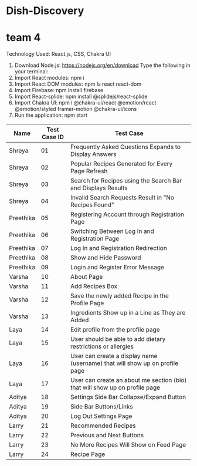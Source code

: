 # Dish-Discovery

# team 4

Technology Used: React.js, CSS, Chakra UI

1. Download Node.js: https://nodejs.org/en/download
   Type the following in your terminal:
3. Import React modules: npm i
4. Import React DOM modules: npm ls react react-dom
5. Import Firebase: npm install firebase
6. Import React-splide: npm install @splidejs/react-splide
7. Import Chakra UI: npm i @chakra-ui/react @emotion/react @emotion/styled framer-motion @chakra-ui/icons
8. Run the application: npm start

| Name      | Test Case ID | Test Case                                                                   |
| --------- | ------------ | --------------------------------------------------------------------------- |
| Shreya    | 01           | Frequently Asked Questions Expands to Display Answers| 
| Shreya    | 02           | Popular Recipes Generated for Every Page Refresh|
| Shreya    | 03           | Search for Recipes using the Search Bar and Displays Results                                        |
| Shreya    | 04           | Invalid Search Requests Result in "No Recipes Found"                                |
| Preethika | 05           | Registering Account through Registration Page                               |
| Preethika | 06           | Switching Between Log In and Registration Page                              |
| Preethika | 07           | Log In and Registration Redirection                                         |
| Preethika | 08           | Show and Hide Password                                                      |
| Preethika | 09           | Login and Register Error Message                                            |
| Varsha    | 10           | About Page                                                                  |
| Varsha    | 11           | Add Recipes Box                                                             |
| Varsha    | 12           | Save the newly added Recipe in the Profile Page                             | 
| Varsha    | 13           | Ingredients Show up in a Line as They are Added                             | 
| Laya      | 14           | Edit profile from the profile page                                          |
| Laya      | 15           | User should be able to add dietary restrictions or allergies                |
| Laya      | 16           | User can create a display name (username) that will show up on profile page |
| Laya      | 17           | User can create an about me section (bio) that will show up on profile page |
| Aditya    | 18           | Settings Side Bar Collapse/Expand Button                                    |
| Aditya    | 19           | Side Bar Buttons/Links                                                      |
| Aditya    | 20           | Log Out Settings Page                                                       |
| Larry     | 21           | Recommended Recipes                                                         |
| Larry     | 22           | Previous and Next Buttons                                                   |
| Larry     | 23           | No More Recipes Will Show on Feed Page                                                                 |
| Larry     | 24           | Recipe Page                                                                 |

